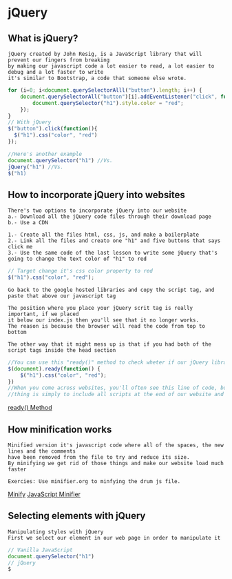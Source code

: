 # jQuery

## What is jQuery?
```
jQuery created by John Resig, is a JavaScript library that will prevent our fingers from breaking
by making our javascript code a lot easier to read, a lot easier to debug and a lot faster to write
it's similar to Bootstrap, a code that someone else wrote.
```
```javascript
for (i=0; i<document.querySelectorAlll("button").length; i++) {
    document.querySelectorAll("button")[i].addEventListener("click", function() {
        document.querySelector("h1").style.color = "red";
    });
}
// With jQuery
$("button").click(function(){
  $("h1").css("color", "red")
});
```
```javascript
//Here's another example
document.querySelector("h1") //Vs.
jQuery("h1") //Vs.
$("h1)
```

## How to incorporate jQuery into websites
```
There's two options to incorporate jQuery into our website
a.- Download all the jQuery code files through their download page
b.- Use a CDN
```
```
1.- Create all the files html, css, js, and make a boilerplate
2.- Link all the files and creato one "h1" and five buttons that says click me
3.- Use the same code of the last lesson to write some jQuery that's going to change the text color of "h1" to red
```
```javascript
// Target change it's css color property to red
$("h1").css("color", "red");
```
```
Go back to the google hosted libraries and copy the script tag, and paste that above our javascript tag

The position where you place your jQuery scrit tag is really important, if we placed
it below our index.js then you'll see that it no longer works.
The reason is because the browser will read the code from top to bottom

The other way that it might mess up is that if you had both of the script tags inside the head section
```
```javascript
//You can use this "ready()" method to check wheter if our jQuery library is ready
$(document).ready(function() {
    $("h1").css("color", "red");
})
//When you come across websites, you'll often see this line of code, but another way of doing exactly the same
//thing is simply to include all scripts at the end of our website and in the right order.
```
[ready() Method](https://api.jquery.com/ready/)

## How minification works
```
Minified version it's javascript code where all of the spaces, the new lines and the comments
have been removed from the file to try and reduce its size.
By minifying we get rid of those things and make our website load much faster

Exercies: Use minifier.org to minfying the drum js file.
```
[Minify](https://minifier.org/)
[JavaScript Minifier](https://www.toptal.com/developers/javascript-minifier)

## Selecting elements with jQuery
```
Manipulating styles with jQuery
First we select our element in our web page in order to manipulate it
```
```javascript
// Vanilla JavaScript
document.querySelector("h1")
// jQuery
$
```
